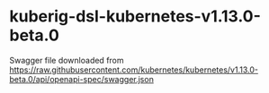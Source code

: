 # kuberig-dsl-kubernetes-v1.13.0-beta.0

Swagger file downloaded from https://raw.githubusercontent.com/kubernetes/kubernetes/v1.13.0-beta.0/api/openapi-spec/swagger.json
